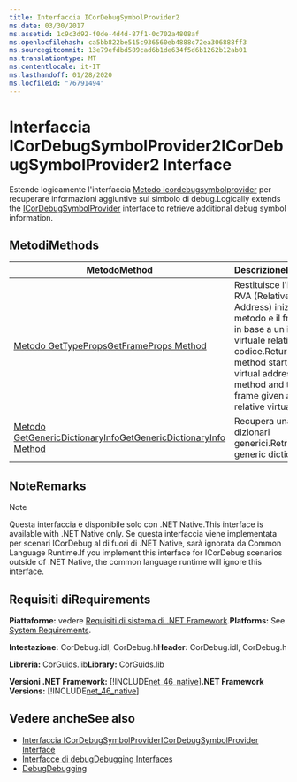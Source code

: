 ```yaml
---
title: Interfaccia ICorDebugSymbolProvider2
ms.date: 03/30/2017
ms.assetid: 1c9c3d92-f0de-4d4d-87f1-0c702a4808af
ms.openlocfilehash: ca5bb822be515c936560eb4888c72ea306888ff3
ms.sourcegitcommit: 13e79efdbd589cad6b1de634f5d6b1262b12ab01
ms.translationtype: MT
ms.contentlocale: it-IT
ms.lasthandoff: 01/28/2020
ms.locfileid: "76791494"
---
```

# <a name="icordebugsymbolprovider2-interface"></a><span data-ttu-id="66611-102">Interfaccia ICorDebugSymbolProvider2</span><span class="sxs-lookup"><span data-stu-id="66611-102">ICorDebugSymbolProvider2 Interface</span></span>
<span data-ttu-id="66611-103">Estende logicamente l'interfaccia [Metodo icordebugsymbolprovider](icordebugsymbolprovider-interface.md) per recuperare informazioni aggiuntive sul simbolo di debug.</span><span class="sxs-lookup"><span data-stu-id="66611-103">Logically extends the [ICorDebugSymbolProvider](icordebugsymbolprovider-interface.md) interface to retrieve additional debug symbol information.</span></span>  
  
## <a name="methods"></a><span data-ttu-id="66611-104">Metodi</span><span class="sxs-lookup"><span data-stu-id="66611-104">Methods</span></span>  
  
|<span data-ttu-id="66611-105">Metodo</span><span class="sxs-lookup"><span data-stu-id="66611-105">Method</span></span>|<span data-ttu-id="66611-106">Descrizione</span><span class="sxs-lookup"><span data-stu-id="66611-106">Description</span></span>|  
|------------|-----------------|  
|[<span data-ttu-id="66611-107">Metodo GetTypeProps</span><span class="sxs-lookup"><span data-stu-id="66611-107">GetFrameProps Method</span></span>](icordebugsymbolprovider2-getframeprops-method.md)|<span data-ttu-id="66611-108">Restituisce l'indirizzo RVA (Relative Virtual Address) iniziale di un metodo e il frame padre in base a un indirizzo virtuale relativo al codice.</span><span class="sxs-lookup"><span data-stu-id="66611-108">Returns the method starting relative virtual address of a method and the parent frame given a code relative virtual address.</span></span>|  
|[<span data-ttu-id="66611-109">Metodo GetGenericDictionaryInfo</span><span class="sxs-lookup"><span data-stu-id="66611-109">GetGenericDictionaryInfo Method</span></span>](icordebugsymbolprovider2-getgenericdictionaryinfo-method.md)|<span data-ttu-id="66611-110">Recupera una mappa di dizionari generici.</span><span class="sxs-lookup"><span data-stu-id="66611-110">Retrieves a generic dictionary map.</span></span>|  
  
## <a name="remarks"></a><span data-ttu-id="66611-111">Note</span><span class="sxs-lookup"><span data-stu-id="66611-111">Remarks</span></span>  
  
> [!NOTE]
> <span data-ttu-id="66611-112">Questa interfaccia è disponibile solo con .NET Native.</span><span class="sxs-lookup"><span data-stu-id="66611-112">This interface is available with .NET Native only.</span></span> <span data-ttu-id="66611-113">Se questa interfaccia viene implementata per scenari ICorDebug al di fuori di .NET Native, sarà ignorata da Common Language Runtime.</span><span class="sxs-lookup"><span data-stu-id="66611-113">If you implement this interface for ICorDebug scenarios outside of .NET Native, the common language runtime will ignore this interface.</span></span>  
  
## <a name="requirements"></a><span data-ttu-id="66611-114">Requisiti di</span><span class="sxs-lookup"><span data-stu-id="66611-114">Requirements</span></span>  
 <span data-ttu-id="66611-115">**Piattaforme:** vedere [Requisiti di sistema di .NET Framework](../../../../docs/framework/get-started/system-requirements.md).</span><span class="sxs-lookup"><span data-stu-id="66611-115">**Platforms:** See [System Requirements](../../../../docs/framework/get-started/system-requirements.md).</span></span>  
  
 <span data-ttu-id="66611-116">**Intestazione:** CorDebug.idl, CorDebug.h</span><span class="sxs-lookup"><span data-stu-id="66611-116">**Header:** CorDebug.idl, CorDebug.h</span></span>  
  
 <span data-ttu-id="66611-117">**Libreria:** CorGuids.lib</span><span class="sxs-lookup"><span data-stu-id="66611-117">**Library:** CorGuids.lib</span></span>  
  
 <span data-ttu-id="66611-118">**Versioni .NET Framework:** [!INCLUDE[net_46_native](../../../../includes/net-46-native-md.md)]</span><span class="sxs-lookup"><span data-stu-id="66611-118">**.NET Framework Versions:** [!INCLUDE[net_46_native](../../../../includes/net-46-native-md.md)]</span></span>  
  
## <a name="see-also"></a><span data-ttu-id="66611-119">Vedere anche</span><span class="sxs-lookup"><span data-stu-id="66611-119">See also</span></span>

- [<span data-ttu-id="66611-120">Interfaccia ICorDebugSymbolProvider</span><span class="sxs-lookup"><span data-stu-id="66611-120">ICorDebugSymbolProvider Interface</span></span>](icordebugsymbolprovider-interface.md)
- [<span data-ttu-id="66611-121">Interfacce di debug</span><span class="sxs-lookup"><span data-stu-id="66611-121">Debugging Interfaces</span></span>](debugging-interfaces.md)
- [<span data-ttu-id="66611-122">Debug</span><span class="sxs-lookup"><span data-stu-id="66611-122">Debugging</span></span>](index.md)
